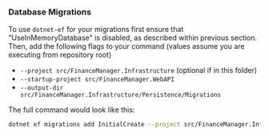 ### Database Migrations

To use `dotnet-ef` for your migrations first ensure that "UseInMemoryDatabase" is disabled, as described within previous section.
Then, add the following flags to your command (values assume you are executing from repository root)

* `--project src/FinanceManager.Infrastructure` (optional if in this folder)
* `--startup-project src/FinanceManager.WebAPI`
* `--output-dir src/FinanceManager.Infrastructure/Persistence/Migrations`

The full command would look like this:
``` bash
dotnet ef migrations add InitialCreate --project src/FinanceManager.Infrastructure --startup-project src/FinanceManager.WebAPI --output-dir src/FinanceManager.Infrastructure/Persistence/Migrations
```